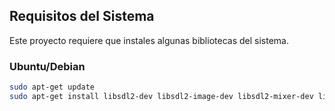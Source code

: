 ## Requisitos del Sistema

Este proyecto requiere que instales algunas bibliotecas del sistema. 

### Ubuntu/Debian

```bash
sudo apt-get update
sudo apt-get install libsdl2-dev libsdl2-image-dev libsdl2-mixer-dev libsdl2-ttf-dev
